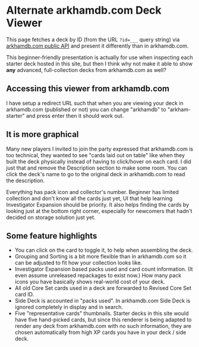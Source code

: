 # Alternate arkhamdb.com Deck Viewer

This page fetches a deck by ID (from the URL `?id=___` query string) via [arkhamdb.com public API](https://arkhamdb.com/api/) and present it differently than in arkhamdb.com.

This beginner-friendly presentation is actually for use when inspecting each starter deck hosted in this site, but then I think why not make it able to show **any** advanced, full-collection decks from arkhamdb.com as well?

## Accessing this viewer from arkhamdb.com

I have setup a redirect URL such that when you are viewing your deck in arkhamdb.com (published or not) you can change "arkhamdb" to "arkham-starter" and press enter then it should work out.

## It is more graphical

Many new players I invited to join the party expressed that arkhamdb.com is too technical, they wanted to see "cards laid out on table" like when they built the deck physically instead of having to click/hover on each card. I did just that and remove the Description section to make some room. You can click the deck's name to go to the original deck in arkhamdb.com to read the description.

Everything has pack icon and collector's number. Beginner has limited collection and don't know all the cards just yet, UI that help learning Investigator Expansion should be priority. It also helps finding the cards by looking just at the bottom right corner, especially for newcomers that hadn't decided on storage solution just yet.

## Some feature highlights

- You can click on the card to toggle it, to help when assembling the deck.
- Grouping and Sorting is a bit more flexible than in arkhamdb.com so it can be adjusted to fit how your collection looks like.
- Investigator Expansion based packs used and card count information. (It even assume unreleased repackages to exist now.) How many pack icons you have basically shows real-world cost of your deck.
- All old Core Set cards used in a deck are forwarded to Revised Core Set card ID.
- Side Deck is accounted in "packs used". In arkhamdb.com Side Deck is ignored completely in display and in search.
- Five "representative cards" thumbnails. Starter decks in this site would have five hand-picked cards, but since this renderer is being adapted to render any deck from arkhamdb.com with no such information, they are chosen automatically from high XP cards you have in your deck / side deck.
